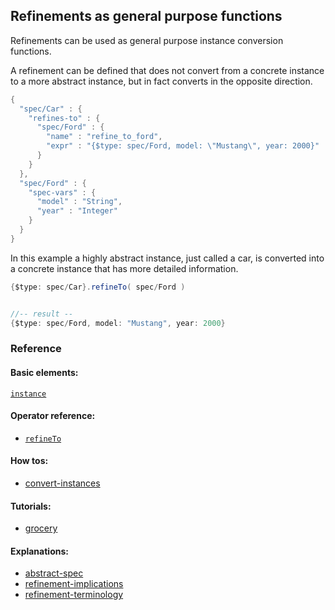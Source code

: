 <!---
  This markdown file was generated. Do not edit.
  -->

## Refinements as general purpose functions

Refinements can be used as general purpose instance conversion functions.

A refinement can be defined that does not convert from a concrete instance to a more abstract instance, but in fact converts in the opposite direction.

```java
{
  "spec/Car" : {
    "refines-to" : {
      "spec/Ford" : {
        "name" : "refine_to_ford",
        "expr" : "{$type: spec/Ford, model: \"Mustang\", year: 2000}"
      }
    }
  },
  "spec/Ford" : {
    "spec-vars" : {
      "model" : "String",
      "year" : "Integer"
    }
  }
}
```

In this example a highly abstract instance, just called a car, is converted into a concrete instance that has more detailed information.

```java
{$type: spec/Car}.refineTo( spec/Ford )


//-- result --
{$type: spec/Ford, model: "Mustang", year: 2000}
```

### Reference

#### Basic elements:

[`instance`](../jadeite-basic-syntax-reference.md#instance)

#### Operator reference:

* [`refineTo`](../jadeite-full-reference.md#refineTo)


#### How tos:

* [convert-instances](../how-to/convert-instances.md)


#### Tutorials:

* [grocery](../tutorial/grocery.md)


#### Explanations:

* [abstract-spec](../explanation/abstract-spec.md)
* [refinement-implications](../explanation/refinement-implications.md)
* [refinement-terminology](../explanation/refinement-terminology.md)


